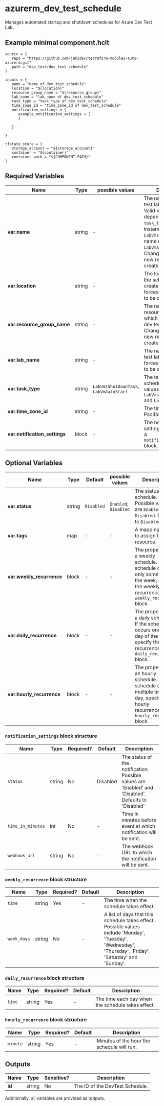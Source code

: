 # azurerm_dev_test_schedule

Manages automated startup and shutdown schedules for Azure Dev Test Lab.

## Example minimal component.hclt

```hcl
source = {
   repo = "https://github.com/jumidev/terraform-modules-auto-azurerm.git" 
   path = "dev_test/dev_test_schedule" 
}

inputs = {
   name = "name of dev_test_schedule" 
   location = "${location}" 
   resource_group_name = "${resource_group}" 
   lab_name = "lab_name of dev_test_schedule" 
   task_type = "task_type of dev_test_schedule" 
   time_zone_id = "time_zone_id of dev_test_schedule" 
   notification_settings = {
      example_notification_settings = {
      }
  
   }
 
}

tfstate_store = {
   storage_account = "${storage_account}" 
   container = "${container}" 
   container_path = "${COMPONENT_PATH}" 
}

```

## Required Variables

| Name | Type |  possible values |  Description |
| ---- | --------- |  ----------- | ----------- |
| **var.name** | string |  -  |  The name of the dev test lab schedule. Valid value for name depends on the `task_type`. For instance for task_type `LabVmsStartupTask` the name needs to be `LabVmAutoStart`. Changing this forces a new resource to be created. | 
| **var.location** | string |  -  |  The location where the schedule is created. Changing this forces a new resource to be created. | 
| **var.resource_group_name** | string |  -  |  The name of the resource group in which to create the dev test lab schedule. Changing this forces a new resource to be created. | 
| **var.lab_name** | string |  -  |  The name of the dev test lab. Changing this forces a new resource to be created. | 
| **var.task_type** | string |  `LabVmsShutdownTask`, `LabVmAutoStart`  |  The task type of the schedule. Possible values include `LabVmsShutdownTask` and `LabVmAutoStart`. | 
| **var.time_zone_id** | string |  -  |  The time zone ID (e.g. Pacific Standard time). | 
| **var.notification_settings** | block |  -  |  The notification setting of a schedule. A `notification_settings` block. | 

## Optional Variables

| Name | Type |  Default  |  possible values |  Description |
| ---- | --------- |  ----------- | ----------- | ----------- |
| **var.status** | string |  `Disabled`  |  `Enabled`, `Disabled`  |  The status of this schedule. Possible values are `Enabled` and `Disabled`. Defaults to `Disabled`. | 
| **var.tags** | map |  -  |  -  |  A mapping of tags to assign to the resource. | 
| **var.weekly_recurrence** | block |  -  |  -  |  The properties of a weekly schedule. If the schedule occurs only some days of the week, specify the weekly recurrence. A `weekly_recurrence` block. | 
| **var.daily_recurrence** | block |  -  |  -  |  The properties of a daily schedule. If the schedule occurs once each day of the week, specify the daily recurrence. A `daily_recurrence` block. | 
| **var.hourly_recurrence** | block |  -  |  -  |  The properties of an hourly schedule. If the schedule occurs multiple times a day, specify the hourly recurrence. A `hourly_recurrence` block. | 

### `notification_settings` block structure

| Name | Type | Required? | Default | Description |
| ---- | ---- | --------- | ------- | ----------- |
| `status` | string | No | Disabled | The status of the notification. Possible values are 'Enabled' and 'Disabled'. Defaults to 'Disabled' |
| `time_in_minutes` | int | No | - | Time in minutes before event at which notification will be sent. |
| `webhook_url` | string | No | - | The webhook URL to which the notification will be sent. |

### `weekly_recurrence` block structure

| Name | Type | Required? | Default | Description |
| ---- | ---- | --------- | ------- | ----------- |
| `time` | string | Yes | - | The time when the schedule takes effect. |
| `week_days` | string | No | - | A list of days that this schedule takes effect . Possible values include 'Monday', 'Tuesday', 'Wednesday', 'Thursday', 'Friday', 'Saturday' and 'Sunday'. |

### `daily_recurrence` block structure

| Name | Type | Required? | Default | Description |
| ---- | ---- | --------- | ------- | ----------- |
| `time` | string | Yes | - | The time each day when the schedule takes effect. |

### `hourly_recurrence` block structure

| Name | Type | Required? | Default | Description |
| ---- | ---- | --------- | ------- | ----------- |
| `minute` | string | Yes | - | Minutes of the hour the schedule will run. |



## Outputs

| Name | Type | Sensitive? | Description |
| ---- | ---- | --------- | --------- |
| **id** | string | No  | The ID of the DevTest Schedule. | 

Additionally, all variables are provided as outputs.
